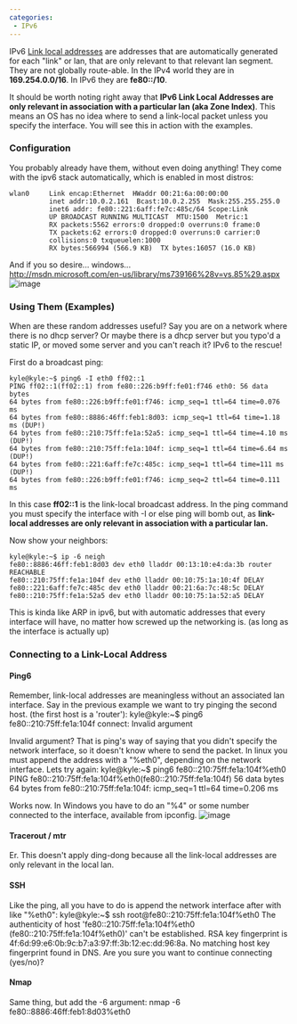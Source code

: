 ```yaml
---
categories:
 - IPv6
---
```

IPv6 [Link local
addresses](http://en.wikipedia.org/wiki/Link-local_address) are
addresses that are automatically generated for each "link" or lan, that
are only relevant to that relevant lan segment. They are not globally
route-able. In the IPv4 world they are in **169.254.0.0/16**. In IPv6
they are **fe80::/10**.

It should be worth noting right away that **IPv6 Link Local Addresses
are only relevant in association with a particular lan (aka Zone
Index)**. This means an OS has no idea where to send a link-local packet
unless you specify the interface. You will see this in action with the
examples.

### Configuration

You probably already have them, without even doing anything! They come
with the ipv6 stack automatically, which is enabled in most distros:

    wlan0     Link encap:Ethernet  HWaddr 00:21:6a:00:00:00 
              inet addr:10.0.2.161  Bcast:10.0.2.255  Mask:255.255.255.0
              inet6 addr: fe80::221:6aff:fe7c:485c/64 Scope:Link
              UP BROADCAST RUNNING MULTICAST  MTU:1500  Metric:1
              RX packets:5562 errors:0 dropped:0 overruns:0 frame:0
              TX packets:62 errors:0 dropped:0 overruns:0 carrier:0
              collisions:0 txqueuelen:1000 
              RX bytes:566994 (566.9 KB)  TX bytes:16057 (16.0 KB)

And if you so desire... windows...\
<http://msdn.microsoft.com/en-us/library/ms739166%28v=vs.85%29.aspx>
![](Windows-ipv6.gif "image")

### Using Them (Examples)

When are these random addresses useful? Say you are on a network where
there is no dhcp server? Or maybe there is a dhcp server but you typo'd
a static IP, or moved some server and you can't reach it? IPv6 to the
rescue!

First do a broadcast ping:

    kyle@kyle:~$ ping6 -I eth0 ff02::1
    PING ff02::1(ff02::1) from fe80::226:b9ff:fe01:f746 eth0: 56 data bytes
    64 bytes from fe80::226:b9ff:fe01:f746: icmp_seq=1 ttl=64 time=0.076 ms
    64 bytes from fe80::8886:46ff:feb1:8d03: icmp_seq=1 ttl=64 time=1.18 ms (DUP!)
    64 bytes from fe80::210:75ff:fe1a:52a5: icmp_seq=1 ttl=64 time=4.10 ms (DUP!)
    64 bytes from fe80::210:75ff:fe1a:104f: icmp_seq=1 ttl=64 time=6.64 ms (DUP!)
    64 bytes from fe80::221:6aff:fe7c:485c: icmp_seq=1 ttl=64 time=111 ms (DUP!)
    64 bytes from fe80::226:b9ff:fe01:f746: icmp_seq=2 ttl=64 time=0.111 ms

In this case **ff02::1** is the link-local broadcast address. In the
ping command you must specify the interface with -I or else ping will
bomb out, as **link-local addresses are only relevant in association
with a particular lan.**

Now show your neighbors:

    kyle@kyle:~$ ip -6 neigh
    fe80::8886:46ff:feb1:8d03 dev eth0 lladdr 00:13:10:e4:da:3b router REACHABLE
    fe80::210:75ff:fe1a:104f dev eth0 lladdr 00:10:75:1a:10:4f DELAY
    fe80::221:6aff:fe7c:485c dev eth0 lladdr 00:21:6a:7c:48:5c DELAY
    fe80::210:75ff:fe1a:52a5 dev eth0 lladdr 00:10:75:1a:52:a5 DELAY

This is kinda like ARP in ipv6, but with automatic addresses that every
interface will have, no matter how screwed up the networking is. (as
long as the interface is actually up)

### Connecting to a Link-Local Address

#### Ping6

Remember, link-local addresses are meaningless without an associated lan
interface. Say in the previous example we want to try pinging the second
host. (the first host is a 'router'): kyle@kyle:\~\$ ping6
fe80::210:75ff:fe1a:104f connect: Invalid argument

Invalid argument? That is ping's way of saying that you didn't specify
the network interface, so it doesn't know where to send the packet. In
linux you must append the address with a "%eth0", depending on the
network interface. Lets try again: kyle@kyle:\~\$ ping6
fe80::210:75ff:fe1a:104f%eth0 PING
fe80::210:75ff:fe1a:104f%eth0(fe80::210:75ff:fe1a:104f) 56 data bytes 64
bytes from fe80::210:75ff:fe1a:104f: icmp\_seq=1 ttl=64 time=0.206 ms

Works now. In Windows you have to do an "%4" or some number connected to
the interface, available from ipconfig.
![](Windows-ipv6-ping.jpg "image")

#### Tracerout / mtr

Er. This doesn't apply ding-dong because all the link-local addresses
are only relevant in the local lan.

#### SSH

Like the ping, all you have to do is append the network interface after
with like "%eth0": kyle@kyle:\~\$ ssh root@fe80::210:75ff:fe1a:104f%eth0
The authenticity of host 'fe80::210:75ff:fe1a:104f%eth0
(fe80::210:75ff:fe1a:104f%eth0)' can't be established. RSA key
fingerprint is 4f:6d:99:e6:0b:9c:b7:a3:97:ff:3b:12:ec:dd:96:8a. No
matching host key fingerprint found in DNS. Are you sure you want to
continue connecting (yes/no)?

#### Nmap

Same thing, but add the -6 argument: nmap -6
fe80::8886:46ff:feb1:8d03%eth0

